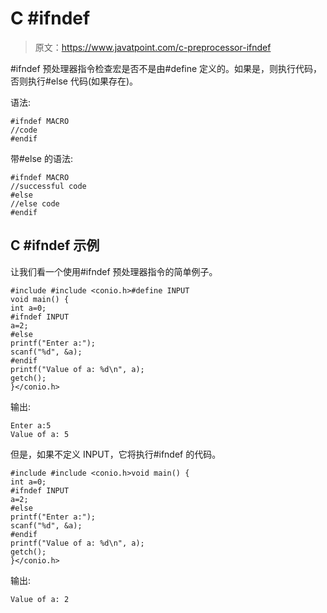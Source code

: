 # C #ifndef

> 原文：<https://www.javatpoint.com/c-preprocessor-ifndef>

#ifndef 预处理器指令检查宏是否不是由#define 定义的。如果是，则执行代码，否则执行#else 代码(如果存在)。

语法:

```
#ifndef MACRO
//code
#endif

```

带#else 的语法:

```
#ifndef MACRO
//successful code
#else
//else code
#endif

```

## C #ifndef 示例

让我们看一个使用#ifndef 预处理器指令的简单例子。

```
#include #include <conio.h>#define INPUT
void main() {
int a=0;
#ifndef INPUT
a=2;
#else
printf("Enter a:");
scanf("%d", &a);
#endif       
printf("Value of a: %d\n", a);
getch();
}</conio.h> 
```

输出:

```
Enter a:5
Value of a: 5

```

但是，如果不定义 INPUT，它将执行#ifndef 的代码。

```
#include #include <conio.h>void main() {
int a=0;
#ifndef INPUT
a=2;
#else
printf("Enter a:");
scanf("%d", &a);
#endif       
printf("Value of a: %d\n", a);
getch();
}</conio.h> 
```

输出:

```
Value of a: 2

```